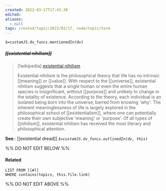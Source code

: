 ```yaml
---
created: 2022-03-17T17:43:30 
edited: 
aliases:
  - null
tags: created/topic/2022/03/17, node/topic/term
---
```

`$=customJS.dv_funcs.mentionedIn(dv)`

##### <s class="topic-title">[[existential nihilism]]</s>

> [!wikipedia] [existential nihilism](https://en.wikipedia.org/wiki/Existential%20nihilism)
> 
> Existential nihilism is the philosophical theory that life has no intrinsic [[meaning]] or [[value]]. With respect to the [[universe]], existential nihilism suggests that a single human or even the entire human species is insignificant, without [[purpose]] and unlikely to change in the totality of existence. According to the theory, each individual is an isolated being born into the universe, barred from knowing 'why'. The inherent meaninglessness of life is largely explored in the philosophical school of [[existentialism]], where one can potentially create their own subjective 'meaning' or 'purpose'. Of all types of [[nihilism]], existential nihilism has received the most literary and philosophical attention.
>


**See**:: [[existential dread]]
*`$=customJS.dv_funcs.outlinedIn(dv, this)`*

%% DO NOT EDIT BELOW %%

#### Related 

```dataview
LIST FROM [[#]]
WHERE contains(topics, this.file.link)
```
%% DO NOT EDIT ABOVE %%
